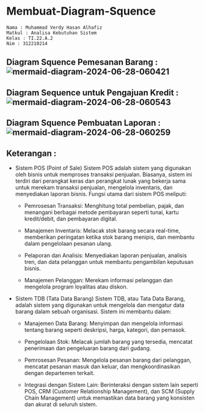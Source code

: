 # Membuat-Diagram-Squence

```
Nama : Muhammad Verdy Hasan Alhafiz
Matkul : Analisa Kebutuhan Sistem
Kelas : TI.22.A.2
Nim : 312210214
```

## Diagram Squence Pemesanan Barang :![mermaid-diagram-2024-06-28-060421](https://github.com/Mverdy22A2/Membuat-Diagram-Squence/assets/115523263/b086823a-5cd0-43b1-9741-2e119887be05)

## Diagram Sequence untuk Pengajuan Kredit : ![mermaid-diagram-2024-06-28-060543](https://github.com/Mverdy22A2/Membuat-Diagram-Squence/assets/115523263/6bf973b2-3794-4ad2-8697-c8435cfbaf78)

## Diagram Squence Pembuatan Laporan :![mermaid-diagram-2024-06-28-060259](https://github.com/Mverdy22A2/Membuat-Diagram-Squence/assets/115523263/db4fec4f-7181-4604-825c-f491404f219d)

## Keterangan : 

- Sistem POS (Point of Sale)
Sistem POS adalah sistem yang digunakan oleh bisnis untuk memproses transaksi penjualan. Biasanya, sistem ini terdiri dari perangkat keras dan perangkat lunak yang bekerja sama untuk merekam transaksi penjualan, mengelola inventaris, dan menyediakan laporan bisnis. Fungsi utama dari sistem POS meliputi:


    - Pemrosesan Transaksi: Menghitung total pembelian, pajak, dan menangani berbagai metode pembayaran seperti tunai, kartu kredit/debit, dan pembayaran digital.

    - Manajemen Inventaris: Melacak stok barang secara real-time, memberikan peringatan ketika stok barang menipis, dan membantu dalam pengelolaan pesanan ulang.

    - Pelaporan dan Analisis: Menyediakan laporan penjualan, analisis tren, dan data pelanggan untuk membantu pengambilan keputusan bisnis.

    - Manajemen Pelanggan: Merekam informasi pelanggan dan mengelola program loyalitas atau diskon.

- Sistem TDB (Tata Data Barang)
Sistem TDB, atau Tata Data Barang, adalah sistem yang digunakan untuk mengelola dan mengatur data barang dalam sebuah organisasi. Sistem ini membantu dalam:

    - Manajemen Data Barang: Menyimpan dan mengelola informasi tentang barang seperti deskripsi, harga, kategori, dan pemasok.

    - Pengelolaan Stok: Melacak jumlah barang yang tersedia, mencatat penerimaan dan pengeluaran barang dari gudang.

    - Pemrosesan Pesanan: Mengelola pesanan barang dari pelanggan, mencatat pesanan masuk dan keluar, dan mengkoordinasikan dengan departemen terkait.

    - Integrasi dengan Sistem Lain: Berinteraksi dengan sistem lain seperti POS, CRM (Customer Relationship Management), dan SCM (Supply Chain Management) untuk memastikan data barang yang konsisten dan akurat di seluruh sistem.
